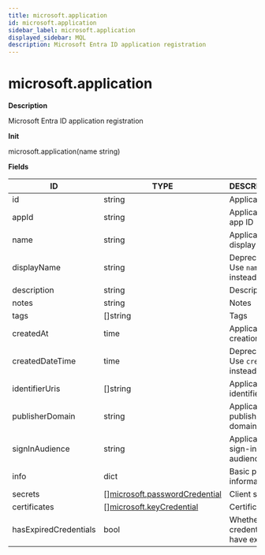 ```yaml
---
title: microsoft.application
id: microsoft.application
sidebar_label: microsoft.application
displayed_sidebar: MQL
description: Microsoft Entra ID application registration
---
```


# microsoft.application

**Description**

Microsoft Entra ID application registration

**Init**

microsoft.application(name string)

**Fields**

| ID                    | TYPE                                                                      | DESCRIPTION                          |
| --------------------- | ------------------------------------------------------------------------- | ------------------------------------ |
| id                    | string                                                                    | Application ID                       |
| appId                 | string                                                                    | Application app ID                   |
| name                  | string                                                                    | Application display name             |
| displayName           | string                                                                    | Deprecated: Use `name` instead       |
| description           | string                                                                    | Description                          |
| notes                 | string                                                                    | Notes                                |
| tags                  | &#91;&#93;string                                                          | Tags                                 |
| createdAt             | time                                                                      | Application creation date            |
| createdDateTime       | time                                                                      | Deprecated: Use `createdAt` instead  |
| identifierUris        | &#91;&#93;string                                                          | Application identifier URIs          |
| publisherDomain       | string                                                                    | Application publisher domain         |
| signInAudience        | string                                                                    | Application sign-in audience         |
| info                  | dict                                                                      | Basic profile information            |
| secrets               | &#91;&#93;[microsoft.passwordCredential](microsoft.passwordcredential.md) | Client secrets                       |
| certificates          | &#91;&#93;[microsoft.keyCredential](microsoft.keycredential.md)           | Certificates                         |
| hasExpiredCredentials | bool                                                                      | Whether the credentials have expired |
